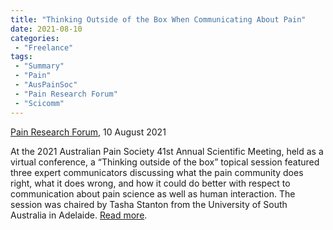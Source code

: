 ```yaml
---
title: "Thinking Outside of the Box When Communicating About Pain"
date: 2021-08-10
categories:
 - "Freelance"
tags:
 - "Summary"
 - "Pain"
 - "AusPainSoc"
 - "Pain Research Forum" 
 - "Scicomm"
---
```


<!--more-->

[Pain Research Forum](https://www.painresearchforum.org/), 10 August 2021

At the 2021 Australian Pain Society 41st Annual Scientific Meeting, held as a virtual conference, a “Thinking outside of the box” topical session featured three expert communicators discussing what the pain community does right, what it does wrong, and how it could do better with respect to communication about pain science as well as human interaction. The session was chaired by Tasha Stanton from the University of South Australia in Adelaide. [Read more](https://www.painresearchforum.org/news/176410-thinking-outside-box-when-communicating-about-pain).